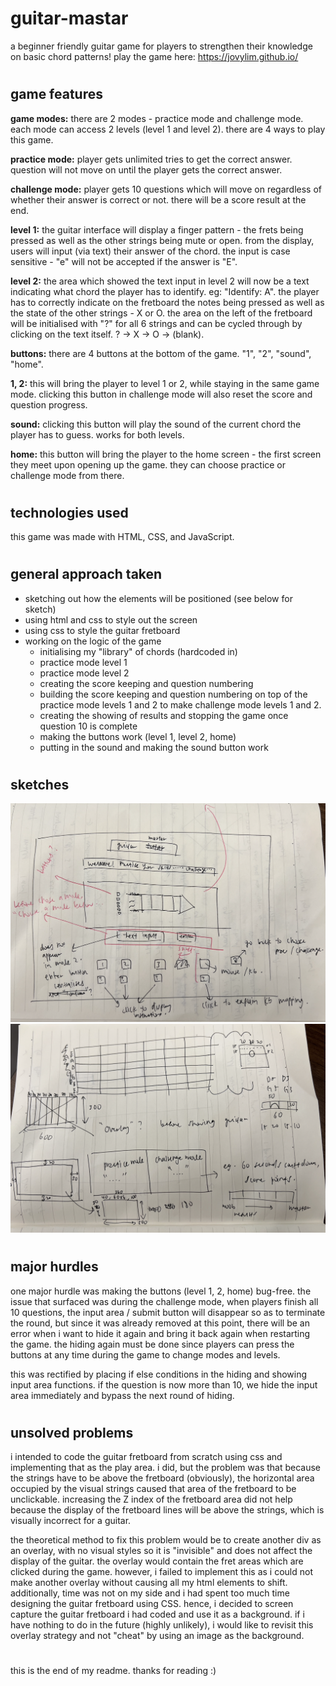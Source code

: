 # guitar-mastar

a beginner friendly guitar game for players to strengthen their knowledge on basic chord patterns!
play the game here: https://jovylim.github.io/

#

## game features

**game modes:** there are 2 modes - practice mode and challenge mode.
each mode can access 2 levels (level 1 and level 2). there are 4 ways to play this game.

**practice mode:** player gets unlimited tries to get the correct answer. question will not move on until the player gets the correct answer.

**challenge mode:** player gets 10 questions which will move on regardless of whether their answer is correct or not. there will be a score result at the end.

**level 1:** the guitar interface will display a finger pattern - the frets being pressed as well as the other strings being mute or open. from the display, users will input (via text) their answer of the chord. the input is case sensitive - "e" will not be accepted if the answer is "E".

**level 2:** the area which showed the text input in level 2 will now be a text indicating what chord the player has to identify. eg: "Identify: A". the player has to correctly indicate on the fretboard the notes being pressed as well as the state of the other strings - X or O. the area on the left of the fretboard will be initialised with "?" for all 6 strings and can be cycled through by clicking on the text itself. ? -> X -> O -> (blank).

**buttons:** there are 4 buttons at the bottom of the game. "1", "2", "sound", "home".

**1, 2:** this will bring the player to level 1 or 2, while staying in the same game mode. clicking this button in challenge mode will also reset the score and question progress.

**sound:** clicking this button will play the sound of the current chord the player has to guess. works for both levels.

**home:** this button will bring the player to the home screen - the first screen they meet upon opening up the game. they can choose practice or challenge mode from there.

#

## technologies used

this game was made with HTML, CSS, and JavaScript.

#

## general approach taken

- sketching out how the elements will be positioned (see below for sketch)
- using html and css to style out the screen
- using css to style the guitar fretboard
- working on the logic of the game
  - initialising my "library" of chords (hardcoded in)
  - practice mode level 1
  - practice mode level 2
  - creating the score keeping and question numbering
  - building the score keeping and question numbering on top of the practice mode levels 1 and 2 to make challenge mode levels 1 and 2.
  - creating the showing of results and stopping the game once question 10 is complete
  - making the buttons work (level 1, level 2, home)
  - putting in the sound and making the sound button work

#

## sketches

![sketch1](sketches/sketch1.png)
![sketch2](sketches/sketch2.png)

#

## major hurdles

one major hurdle was making the buttons (level 1, 2, home) bug-free. the issue that surfaced was during the challenge mode, when players finish all 10 questions, the input area / submit button will disappear so as to terminate the round, but since it was already removed at this point, there will be an error when i want to hide it again and bring it back again when restarting the game. the hiding again must be done since players can press the buttons at any time during the game to change modes and levels.

this was rectified by placing if else conditions in the hiding and showing input area functions. if the question is now more than 10, we hide the input area immediately and bypass the next round of hiding.

#

## unsolved problems

i intended to code the guitar fretboard from scratch using css and implementing that as the play area. i did, but the problem was that because the strings have to be above the fretboard (obviously), the horizontal area occupied by the visual strings caused that area of the fretboard to be unclickable. increasing the Z index of the fretboard area did not help because the display of the fretboard lines will be above the strings, which is visually incorrect for a guitar.

the theoretical method to fix this problem would be to create another div as an overlay, with no visual styles so it is "invisible" and does not affect the display of the guitar. the overlay would contain the fret areas which are clicked during the game. however, i failed to implement this as i could not make another overlay without causing all my html elements to shift. additionally, time was not on my side and i had spent too much time designing the guitar fretboard using CSS. hence, i decided to screen capture the guitar fretboard i had coded and use it as a background. if i have nothing to do in the future (highly unlikely), i would like to revisit this overlay strategy and not "cheat" by using an image as the background.

#

this is the end of my readme. thanks for reading :)

